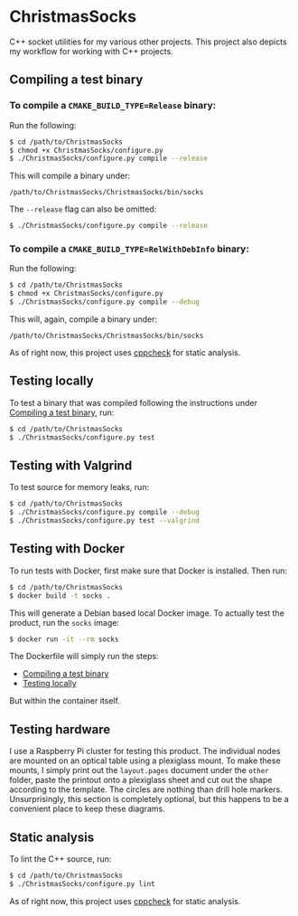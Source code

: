 # ChristmasSocks
C++ socket utilities for my various other projects. This project also depicts my workflow for working with C++ projects.
## Compiling a test binary
### To compile a `CMAKE_BUILD_TYPE=Release` binary:
Run the following:
```bash
$ cd /path/to/ChristmasSocks
$ chmod +x ChristmasSocks/configure.py
$ ./ChristmasSocks/configure.py compile --release
```
This will compile a binary under:
```
/path/to/ChristmasSocks/ChristmasSocks/bin/socks
```
The `--release` flag can also be omitted:
```bash
$ ./ChristmasSocks/configure.py compile --release
```
### To compile a `CMAKE_BUILD_TYPE=RelWithDebInfo` binary:
Run the following:
```bash
$ cd /path/to/ChristmasSocks
$ chmod +x ChristmasSocks/configure.py
$ ./ChristmasSocks/configure.py compile --debug
```
This will, again, compile a binary under:
```
/path/to/ChristmasSocks/ChristmasSocks/bin/socks
```
As of right now, this project uses [cppcheck](http://cppcheck.sourceforge.net/) for static analysis.
## Testing locally
To test a binary that was compiled following the instructions under [Compiling a test binary](#compiling-a-test-binary), run:
```bash
$ cd /path/to/ChristmasSocks
$ ./ChristmasSocks/configure.py test
```
## Testing with Valgrind
To test source for memory leaks, run:
```bash
$ cd /path/to/ChristmasSocks
$ ./ChristmasSocks/configure.py compile --debug
$ ./ChristmasSocks/configure.py test --valgrind
```
## Testing with Docker
To run tests with Docker, first make sure that Docker is installed. Then run:
```bash
$ cd /path/to/ChristmasSocks
$ docker build -t socks .
```
This will generate a Debian based local Docker image. To actually test the product, run the `socks` image:
```bash
$ docker run -it --rm socks
```
The Dockerfile will simply run the steps:
- [Compiling a test binary](#compiling-a-test-binary)
- [Testing locally](#testing-locally)

But within the container itself.
## Testing hardware
I use a Raspberry Pi cluster for testing this product. The individual nodes are mounted on an optical table using a plexiglass mount.
To make these mounts, I simply print out the `layout.pages` document under the `other` folder, paste the printout onto a plexiglass sheet
and cut out the shape according to the template. The circles are nothing than drill hole markers. Unsurprisingly, this section is completely optional, but this happens to be a convenient place to keep these diagrams.
## Static analysis
To lint the C++ source, run:
```bash
$ cd /path/to/ChristmasSocks
$ ./ChristmasSocks/configure.py lint
```
As of right now, this project uses [cppcheck](http://cppcheck.sourceforge.net/) for static analysis.

